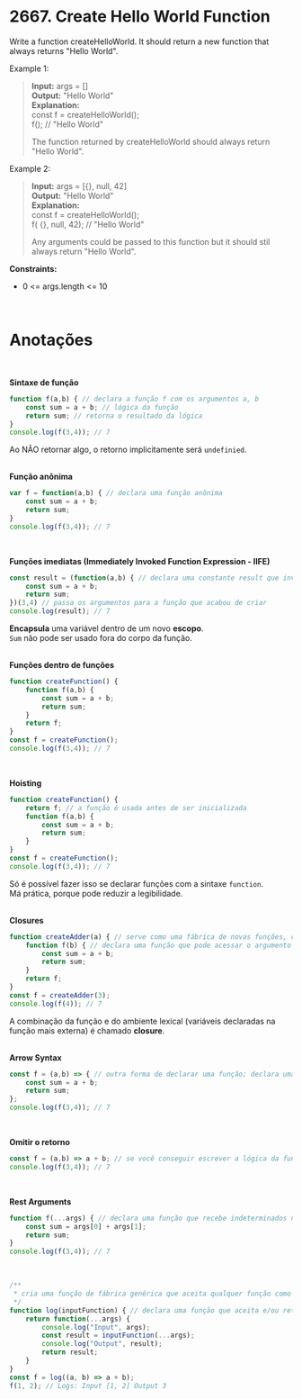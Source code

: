 # 2667. Create Hello World Function

Write a function createHelloWorld. It should return a new function that always returns "Hello World".

Example 1:

> **Input:** args = []  
> **Output:** "Hello World"  
> **Explanation:**  
> const f = createHelloWorld();  
> f(); // "Hello World"
>
> The function returned by createHelloWorld should always return "Hello World".

Example 2:

> **Input:** args = [{}, null, 42]  
> **Output:** "Hello World"  
> **Explanation:**  
> const f = createHelloWorld();  
> f( {}, null, 42); // "Hello World"
>
> Any arguments could be passed to this function but it should stil always return "Hello World".

**Constraints:**

- 0 <= args.length <= 10  
<br>

# Anotações
<br>

**Sintaxe de função**

```js
function f(a,b) { // declara a função f com os argumentos a, b
    const sum = a + b; // lógica da função
    return sum; // retorna o resultado da lógica
}
console.log(f(3,4)); // 7
```

Ao NÃO retornar algo, o retorno implicitamente será `undefinied`.  
<br>

**Função anônima**

```js
var f = function(a,b) { // declara uma função anônima
    const sum = a + b;
    return sum;
}
console.log(f(3,4)); // 7
```
<br>

**Funções imediatas (Immediately Invoked Function Expression - IIFE)**

```js
const result = (function(a,b) { // declara uma constante result que invoca imediatamente a função que acabou de criar
    const sum = a + b;
    return sum;
})(3,4) // passa os argumentos para a função que acabou de criar
console.log(result); // 7
```

**Encapsula** uma variável dentro de um novo **escopo**.  
`Sum` não pode ser usado fora do corpo da função.  
<br>

**Funções dentro de funções**

```js
function createFunction() {
    function f(a,b) {
        const sum = a + b;
        return sum;
    }
    return f;
}
const f = createFunction();
console.log(f(3,4)); // 7
```
<br>

**Hoisting**

```js
function createFunction() {
    return f; // a função é usada antes de ser inicializada
    function f(a,b) {
        const sum = a + b;
        return sum;
    }
}
const f = createFunction();
console.log(f(3,4)); // 7
```  

Só é possível fazer isso se declarar funções com a sintaxe `function`.  
Má prática, porque pode reduzir a legibilidade.  
<br>

**Closures**

```js
function createAdder(a) { // serve como uma fábrica de novas funções, com cada função retornada tendo diferentes comportamentos
    function f(b) { // declara uma função que pode acessar o argumento passado na função mãe 
        const sum = a + b;
        return sum;
    }
    return f;
}
const f = createAdder(3);
console.log(f(4)); // 7
```

A combinação da função e do ambiente lexical (variáveis declaradas na função mais externa) é chamado **closure**.  
<br>

**Arrow Syntax**

```js
const f = (a,b) => { // outra forma de declarar uma função; declara uma função f com os argumentos a, b  
    const sum = a + b;
    return sum;
};
console.log(f(3,4)); // 7

```  
<br>

**Omitir o retorno**

```js
const f = (a,b) => a + b; // se você conseguir escrever a lógica da função em uma linha, você pode omitir o return
console.log(f(3,4)); // 7
```  
<br>

**Rest Arguments**

```js
function f(...args) { // declara uma função que recebe indeterminados números de argumentos como um array
    const sum = args[0] + args[1];
    return sum;
}
console.log(f(3,4)); // 7
```  
<br>

```js
/**
 * cria uma função de fábrica genérica que aceita qualquer função como input e retorna uma nova versão da função com algumas modificações específicas.
 */
function log(inputFunction) { // declara uma função que aceita e/ou retorna uma função: funções de ordem superior (higher-order functions)
    return function(...args) {
        console.log("Input", args);
        const result = inputFunction(...args);
        console.log("Output", result);
        return result;
    }
}
const f = log((a, b) => a + b);
f(1, 2); // Logs: Input [1, 2] Output 3
```